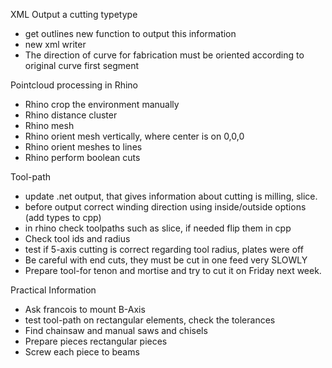 XML Output a cutting typetype
* get outlines new function to output this information
* new xml writer 
* The direction of curve for fabrication must be oriented according to original curve first segment


Pointcloud processing in Rhino
* Rhino crop the environment manually
* Rhino distance cluster
* Rhino mesh
* Rhino orient mesh vertically, where center is on 0,0,0
* Rhino orient meshes to lines 
* Rhino perform boolean cuts

Tool-path
* update .net output, that gives information about cutting is milling, slice.
* before output correct winding direction using inside/outside options (add types to cpp)
* in rhino check toolpaths such as slice, if needed flip them in cpp
* Check tool ids and radius
* test if 5-axis cutting is correct regarding tool radius, plates were off
* Be careful with end cuts, they must be cut in one feed very SLOWLY
* Prepare tool-for tenon and mortise and try to cut it on Friday next week.

Practical Information
* Ask francois to mount B-Axis
* test tool-path on rectangular elements, check the tolerances
* Find chainsaw and manual saws and chisels
* Prepare pieces rectangular pieces
* Screw each piece to beams
